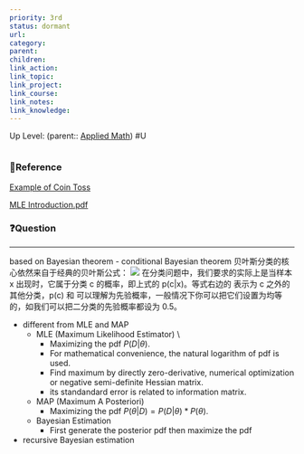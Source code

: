 ```yaml
---
priority: 3rd
status: dormant
url: 
category: 
parent: 
children: 
link_action: 
link_topic: 
link_project: 
link_course: 
link_notes: 
link_knowledge: 
---
```

Up Level: (parent:: [Applied Math](Applied%20Math.md))
#U
```toc
```
### 📇Reference

[Example of Coin Toss](https://tinyheero.github.io/2017/03/08/how-to-bayesian-infer-101.html)

[MLE Introduction.pdf](Bayesian%20Estimation/mle_introduction.pdf)

### ❓Question

---

based on Bayesian theorem
    -   conditional Bayesian theorem
	贝叶斯分类的核心依然来自于经典的贝叶斯公式：
	![](Bayesian%20Estimation/image-20230112135005798.png)
	在分类问题中，我们要求的实际上是当样本 x 出现时，它属于分类 c 的概率，即上式的 p(c|x)。等式右边的  表示为 c 之外的其他分类，p(c) 和  可以理解为先验概率，一般情况下你可以把它们设置为均等的，如我们可以把二分类的先验概率都设为 0.5。

-   different from MLE and MAP
    -   MLE (Maximum Likelihood Estimator) \
        -   Maximizing the pdf $P(D|\theta)$.
        -   For mathematical convenience, the natural logarithm of pdf is used.
        -   Find maximum by directly zero-derivative, numerical optimization or negative semi-definite Hessian matrix.
        - its standandard error is related to information matrix. 
    -   MAP (Maximum A Posteriori)
        -   Maximizing the pdf $P(\theta|D) = P(D|\theta)*P(\theta)$.
    -   Bayesian Estimation
        -   First generate the posterior pdf then maximize the pdf
-   recursive Bayesian estimation








